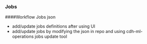 
###  Jobs

####Workflow Jobs json
* add/update jobs definitions after using UI
* add/update jobs by modifying the json in repo and using cdh-ml-operations jobs update tool

